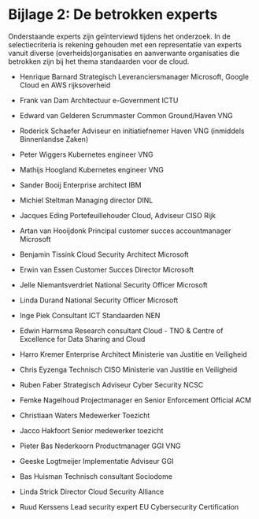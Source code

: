 # Bijlage 2: De betrokken experts

Onderstaande experts zijn geïnterviewd tijdens het onderzoek. In de selectiecriteria is rekening gehouden met een representatie van experts vanuit diverse (overheids)organisaties en aanverwante organisaties die betrokken zijn bij het thema standaarden voor de cloud.

- Henrique Barnard Strategisch Leveranciersmanager Microsoft, Google Cloud en AWS rijksoverheid

- Frank van Dam Architectuur e-Government ICTU

- Edward van Gelderen Scrummaster Common Ground/Haven VNG

- Roderick Schaefer Adviseur en initiatiefnemer Haven VNG (inmiddels Binnenlandse Zaken)

- Peter Wiggers Kubernetes engineer VNG

- Mathijs Hoogland Kubernetes engineer VNG

- Sander Booij Enterprise architect IBM

- Michiel Steltman Managing director DINL

- Jacques Eding Portefeuillehouder Cloud, Adviseur CISO Rijk

- Artan van Hooijdonk Principal customer succes accountmanager Microsoft

- Benjamin Tissink Cloud Security Architect Microsoft

- Erwin van Essen Customer Succes Director Microsoft

- Jelle Niemantsverdriet National Security Officer Microsoft

- Linda Durand National Security Officer Microsoft

- Inge Piek Consultant ICT Standaarden NEN

- Edwin Harmsma Research consultant Cloud - TNO & Centre of Excellence for Data Sharing and Cloud

- Harro Kremer Enterprise Architect Ministerie van Justitie en Veiligheid

- Chris Eyzenga Technisch CISO Ministerie van Justitie en Veiligheid

- Ruben Faber Strategisch Adviseur Cyber Security NCSC

- Femke Nagelhoud Projectmanager en Senior Enforcement Official ACM

- Christiaan Waters Medewerker Toezicht

- Jacco Hakfoort Senior medewerker toezicht

- Pieter Bas Nederkoorn Productmanager GGI VNG

- Geeske Logtmeijer Implementatie Adviseur GGI

- Bas Huisman Technisch consultant Sociodome

- Linda Strick Director Cloud Security Alliance

- Ruud Kerssens Lead security expert EU Cybersecurity Certification

